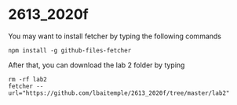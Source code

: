 # 2613_2020f
You may want to install fetcher by typing the following commands
```
npm install -g github-files-fetcher
```
After that, you can download the lab 2 folder by typing
```
rm -rf lab2
fetcher --url="https://github.com/lbaitemple/2613_2020f/tree/master/lab2"
```
